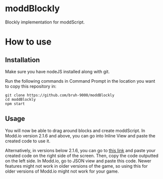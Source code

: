 # moddBlockly

Blockly implementation for moddScript.

# How to use

## Installation

Make sure you have nodeJS installed along with git.

Run the following commands in Command Prompt in the location you want to copy this repository in:

```
git clone https://github.com/bruh-9000/moddBlockly
cd moddBlockly
npm start
```

## Usage

You will now be able to drag around blocks and create moddScript. In Modd.io version 2.1.6 and above, you can go into Inline View and paste the created code to use it.

Alternatively, in versions below 2.1.6, you can go to [this link](https://moddio.github.io/script-editor/iframe.html?id=textscripteditormultiline--editor&viewMode=story) and paste your created code on the right side of the screen. Then, copy the code outputted on the left side. In Modd.io, go to JSON view and paste this code. Newer features might not work in older versions of the game, so using this for older versions of Modd.io might not work for your game.
